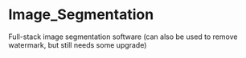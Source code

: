 # Image_Segmentation
Full-stack image segmentation software (can also be used to remove watermark, but still needs some upgrade)
